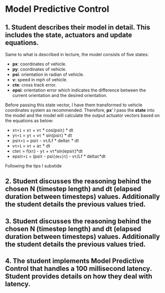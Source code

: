 # Model Predictive Control


## 1. Student describes their model in detail. This includes the state, actuators and update equations.

Same to what is described in lecture, the model consists of five states:

* **px**: coordinates of vehicle.
* **py**: coordinates of vehicle.
* **psi**: orientation in radian of vehicle.
* **v**: speed in mph of vehicle.
* **cte**: cross track error.
* **epsi**: orientation error which indicates the difference between the current orientation and the desired orientation.

Before passing this state vector, I have them transformed to vehicle coordinates system as recommended. Therefore, **px**'
I pass the **state** into the model and the model will calculate the output actuator vectors based on the equations as below:

* x`t+1` = x`t` + v`t` * cos(psi`t`) * dt 
* y`t+1` = y`t` + v`t` * sin(psi`t`) * dt
* psi`t+1` = psi`t` - v`t`/Lf * delta`t` * dt
* v`t+1` = v`t` + a`t` * dt
* cte`t` = f(x`t`) - y`t` + v`t`*sin(epsi`t`)*dt
* epsi`t+1` = (psi`t` - psi`{des}t`) - v`t`/Lf * delta`t`*dt

Following the tips I substide 






## 2. Student discusses the reasoning behind the chosen N (timestep length) and dt (elapsed duration between timesteps) values. Additionally the student details the previous values tried.

## 3. Student discusses the reasoning behind the chosen N (timestep length) and dt (elapsed duration between timesteps) values. Additionally the student details the previous values tried.

## 4. The student implements Model Predictive Control that handles a 100 millisecond latency. Student provides details on how they deal with latency.
